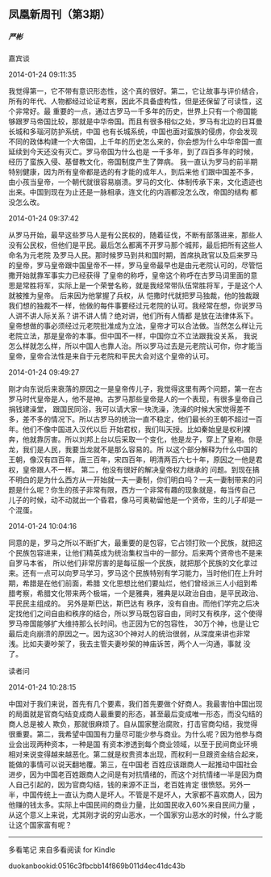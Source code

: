 ## 凤凰新周刊（第3期）

##### 严彬

  

  嘉宾谈

  

2014-01-24 09:11:35

我觉得第一，它不带有意识形态性，这个真的很好。第二，它让故事与评价结合，所有的年代、人物都经过论证考察，因此不具备虚构性，但是还保留了可读性，这个非常好。最
重要的一点，通过古罗马一千多年的历史，世界上只有一个帝国能够跟罗马帝国比较，那就是中华帝国。而且有很多相似之处，罗马有北边的日耳曼长城和多瑙河防护系统，中国
也有长城系统，中国也面对蛮族的侵虏，你会发现不同的政体构建一个大帝国，上千年的历史怎么来的，你会想为什么中华帝国一直延续到今天还没有灭亡。罗马帝国为什么也是
一千多年，到了四百多年的时候，经历了蛮族入侵、基督教文化，帝国制度产生了弊病。 我一直认为罗马的前半期特别健康，因为所有皇帝都是选的有才能的成年人，到后来他
们跟中国差不多，由小孩当皇帝，一个朝代就很容易崩溃。罗马的文化、体制传承下来，文化遗迹也出来。中国到现在为止还是一脉相承，连文化的内涵都没怎么改，帝国的结构
都没怎么改。

  

2014-01-24 09:37:42

从罗马开始，最早这些罗马人是有公民权的，随着征伐，不断有部落进来，那些人没有公民权，但他们是平民。最后怎么都离不开罗马那个城邦，最后把所有这些人命名为元老院
及罗马人民。那时候罗马到共和国时期，首席执政官以及后来罗马的皇帝，罗马皇帝跟中国皇帝不一样，罗马皇帝最早也是由元老院认可的，尽管恺撒开始就靠军事实力已经获得
了皇帝的称呼，皇帝这个称呼在古罗马词里面的意思是常胜将军，实际上是一个荣誉名称，就是我经常带队伍常胜将军，于是这个人就被推为皇帝。 后来因为他掌握了兵权，从
恺撒时代就把罗马独裁，他的独裁跟我们想的独裁不一样，他做的每件事要经过元老院的认可。我经常在想，你说罗马人讲不讲人际关系？讲不讲人情？绝对讲，他们所有人情都
是放在法律体系下。皇帝想做的事必须经过元老院批准成为立法，皇帝才可以合法做。当然怎么样让元老院立法，那是皇帝的本事。但中国不一样，中国你立不立法跟我没关系，
我说怎么样就怎么样，所以中国人也靠人治。所以罗马过去是元老院认可你，你才能当皇帝，皇帝合法性是来自于元老院和平民大会对这个皇帝的认可。

  

2014-01-24 09:49:27

刚才向东说后来衰落的原因之一是皇帝传儿子，我觉得这里有两个问题，第一在古罗马时代皇帝是人，他不是神。古罗马那些皇帝是人的一个表现，有很多皇帝自己捐钱建澡堂，
跟国民同浴，我可以请大家一块洗澡，洗澡的时候大家觉得差不多，差不多的情况下。所以古罗马的统治一直不稳定，他们最长的王朝不超过一百年。他们不像中国进入汉代以后
开始君权，我们叫天授。比如秦始皇是权利裸奔，他就靠厉害。所以刘邦上台以后采取一个变化，他是龙子，穿上了皇袍。你是龙，我们是人民，我要当龙就不是那么容易的。所
以这个部分解释为什么中国的王朝，像汉有四百年，唐三百年，宋四百年，明清两百六七十年，原因之一他是君权，皇帝跟人不一样。 第二，他没有很好的解决皇帝权力继承的
问题。到现在搞不明白的是为什么西方从一开始就一夫一妻制，你们明白吗？一夫一妻制带来的问题是什么呢？你生的孩子非常有限，西方一个非常有趣的现象就是，每当传自己
儿子的时候，动不动就出一个昏君，像马可奥勒留他是一个贤帝，生的儿子却是一个混蛋。

  

2014-01-24 10:04:16

同意的是，罗马之所以不断扩大，最重要的是包容，它占领打败一个民族，就把这个民族包容进来，让他们精英成为统治集权当中的一部分。后来两个贤帝也不是来自罗马本省，
所以他们非常厉害的是每征服一个民族，就把那个民族的文化拿过来。还有一点可以向罗马学习，罗马这个民族特别有学习能力，当时他们在上升时期，希腊是在他们前面，希腊
文化思想比他们要灿烂，他们曾经派三人小组到希腊考察，希腊文化带来两个极端，一个是雅典，雅典是以政治自由，是平民政治、平民民主组成的。 另外是斯巴达，斯巴达有
秩序，没有自由。而他们学完之后决定找他们之间自由和秩序的结合，所以罗马既包容自由，同时又有秩序，这个使得罗马帝国能够扩大维持那么长时间。也正因为它的包容性，
30万个神，也是让它最后走向崩溃的原因之一。因为这30个神对人的统治很弱，从深度来讲也非常浅。比如夫妻吵架了，我去主管夫妻吵架的神庙诉苦，两个人一沟通，事就
没了。

  

  读者问

  

2014-01-24 10:28:15

中国对于我们来说，首先有几个要素，我们首先要做个好商人。我最害怕中国出现的局面就是官商勾结变成商人最重要的形态，甚至最后变成唯一形态，而没勾结的商人总是被人
欺负，那就很麻烦了。自从国家整治腐败，打击官商勾结，我觉得很重要。第二，我希望中国国有力量尽可能少参与商业。为什么呢？因为他参与商业会出现两种资本，一种是国
有资本渗透到每个商业领域，以至于民间商业环境相对来说变得越来越恶化。第二就是权贵资本出现，而权利一旦跟资金结合起来，能做的事情可以说天翻地覆。第三，在中国老
百姓应该跟商人一起推动中国社会进步，因为中国老百姓跟商人之间是有对抗情绪的，而这个对抗情绪一半是因为商人自己引起的，因为官商勾结，钱的来源不正当，老百姓肯定
很愤怒。另外一半，中国传统上一直认为商人是坏人。不管是不是坏人，大家都不喜欢商人，因为他赚的钱太多。实际上中国民间的商业力量，比如国民收入60%来自民间力量
，从这个意义上来说，尤其刚才说的穷山恶水，一个国家穷山恶水的时候，什么才能让这个国家富有呢？

* * *

多看笔记 来自多看阅读 for Kindle

duokanbookid:0516c3fbcbb14f869b011d4ec41dc43b

